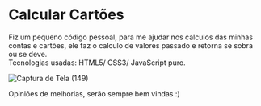 # Calcular Cartões
Fiz um pequeno código pessoal, para me ajudar nos calculos das minhas contas e cartões, ele faz o calculo de valores passado e retorna se sobra ou se deve.
<br> Tecnologias usadas: HTML5/ CSS3/ JavaScript puro. 

![Captura de Tela (149)](https://user-images.githubusercontent.com/100319158/192357044-074d3b1a-9453-48c6-bd7a-51c2ee1df07d.png)


Opiniões de melhorias, serão sempre bem vindas :)
